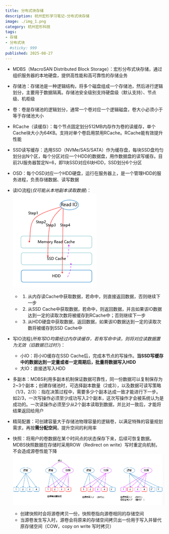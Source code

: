 ```yaml
---
title: 分布式块存储
description: 杭州宏杉学习笔记-分布式块存储
image: ./img_1.png
category: 杭州宏杉科技
tags:
- 存储
- 分布式块
  #sticky: 999
published: 2025-08-27
---
```


* MDBS（MacroSAN Distributed Block Storage）：宏杉分布式块存储，通过组织服务器的本地硬盘，提供高性能和高可靠性的存储业务

* 存储池：存储池是一种逻辑结构，将多个磁盘组成一个存储池，然后进行逻辑划分，主要用于数据隔离。存储池安全级别支持硬盘级（默认支持）、节点级、机柜级

* 卷：卷是存储池的逻辑划分，通常一个卷对应一个逻辑磁盘，卷大小必须小于等于存储池大小

* RCache（读缓存）：每个节点固定划分512MB内存作为卷的读缓存，单个Cache块大小为64KB。支持对单个卷启用禁用RCache。RCache能有效提升性能

* SSD读写缓存：选用SSD（NVMe/SAS/SATA）作为缓存盘，每块SSD盘均匀划分出N个区，每个分区对应一个HDD的数据盘，用作数据盘的读写缓存。目前2U服务器暂定N=6，即1块SSD对应6块HDD，SSD划分6个分区

* OSD：每个OSD对应一个HDD硬盘，运行在服务器上，是一个管理HDD的服务进程，负责存储数据、读写数据

* 读IO流程(_仅可能从本地副本读取数据_)：
![img.png](img.png)
  * 1. 从内存读Cache中获取数据，若命中，则直接返回数据，否则继续下一步
  * 2. 从SSD Cache中获取数据，若命中，则返回数据，并且如果该IO数据达到一定的读取次数将被缓存到RCache中；否则继续下一步
  * 3. 从HDD硬盘中获取数据，返回数据，如果该IO数据达到一定的读取次数将被缓存到SSD Cache中

* 写IO流程(_所有写IO均需经过内存读缓存，若有写命中读，则将对应读数据置为无效（旧数据已过时）_)：
  * 小IO：将小IO缓存在SSD Cache后，完成本节点的写操作。**当SSD写缓存中的数据达到一定量或者一定周期后，批量将数据写入HDD**
  * 大IO：直接透写入HDD

* 多副本：MDBS利用多副本机制保证数据可靠性，同一份数据可以复制保存为2~3个副本；创建存储池时，可选择副本数量（2或3），以及数据可读写策略（1/3，2/3）：指在决策过程中，需要多少个副本达成一致才能进行下一步。
如2/3，一次写操作必须至少成功写入2个副本，这次写操作才会被系统认为是成功的。一次读操作必须至少从2个副本读取到数据，并比对一致后，才能将结果返回给用户
* 精简配置：可创建容量大于存储池物理容量的逻辑卷，以满足特殊的容量规划需求，再按**需分配空间**，提升空间的利用率

* 快照：将用户的卷数据在某个时间点的状态保存下来，后续可恢复数据。MDBS快照数据在存储时采用ROW（Redirect on write）写时重定向机制，不会造成源卷性能下降
![img_1.png](img_1.png)
  * 创建快照时会将源卷拷贝一份，快照卷指向源卷相同的存储空间
  * 当源卷发生写入时，源卷会将原来的存储空间拷贝出一份用于写入并替代原存储空间（COW，copy on write 写时拷贝）
